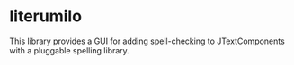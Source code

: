 literumilo
==========

This library provides a GUI for adding spell-checking to JTextComponents with a pluggable spelling library.